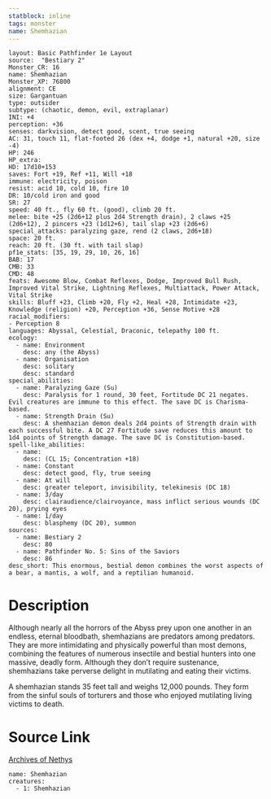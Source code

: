 ```yaml
---
statblock: inline
tags: monster
name: Shemhazian
---
```

```statblock
layout: Basic Pathfinder 1e Layout
source:  "Bestiary 2"
Monster_CR: 16
name: Shemhazian
Monster_XP: 76800
alignment: CE
size: Gargantuan
type: outsider
subtype: (chaotic, demon, evil, extraplanar)
INI: +4
perception: +36
senses: darkvision, detect good, scent, true seeing
AC: 31, touch 11, flat-footed 26 (dex +4, dodge +1, natural +20, size -4)
HP: 246
HP_extra: 
HD: 17d10+153
saves: Fort +19, Ref +11, Will +18
immune: electricity, poison
resist: acid 10, cold 10, fire 10
DR: 10/cold iron and good
SR: 27
speed: 40 ft., fly 60 ft. (good), climb 20 ft.
melee: bite +25 (2d6+12 plus 2d4 Strength drain), 2 claws +25 (2d6+12), 2 pincers +23 (1d12+6), tail slap +23 (2d6+6)
special_attacks: paralyzing gaze, rend (2 claws, 2d6+18)
space: 20 ft.
reach: 20 ft. (30 ft. with tail slap)
pf1e_stats: [35, 19, 29, 10, 26, 16]
BAB: 17
CMB: 33
CMD: 48
feats: Awesome Blow, Combat Reflexes, Dodge, Improved Bull Rush, Improved Vital Strike, Lightning Reflexes, Multiattack, Power Attack, Vital Strike
skills: Bluff +23, Climb +20, Fly +2, Heal +28, Intimidate +23, Knowledge (religion) +20, Perception +36, Sense Motive +28
racial_modifiers:
- Perception 8
languages: Abyssal, Celestial, Draconic, telepathy 100 ft.
ecology:
  - name: Environment
    desc: any (the Abyss)
  - name: Organisation
    desc: solitary
    desc: standard
special_abilities:
  - name: Paralyzing Gaze (Su)
    desc: Paralysis for 1 round, 30 feet, Fortitude DC 21 negates. Evil creatures are immune to this effect. The save DC is Charisma-based.
  - name: Strength Drain (Su)
    desc: A shemhazian demon deals 2d4 points of Strength drain with each successful bite. A DC 27 Fortitude save reduces this amount to 1d4 points of Strength damage. The save DC is Constitution-based.
spell-like_abilities:
  - name:
    desc: (CL 15; Concentration +18)
  - name: Constant
    desc: detect good, fly, true seeing
  - name: At will
    desc: greater teleport, invisibility, telekinesis (DC 18)
  - name: 3/day
    desc: clairaudience/clairvoyance, mass inflict serious wounds (DC 20), prying eyes
  - name: 1/day
    desc: blasphemy (DC 20), summon
sources:
  - name: Bestiary 2
    desc: 80
  - name: Pathfinder No. 5: Sins of the Saviors
    desc: 86
desc_short: This enormous, bestial demon combines the worst aspects of a bear, a mantis, a wolf, and a reptilian humanoid. 
```
# Description
Although nearly all the horrors of the Abyss prey upon one another in an endless, eternal bloodbath, shemhazians are predators among predators. They are more intimidating and physically powerful than most demons, combining the features of numerous insectile and bestial hunters into one massive, deadly form. Although they don’t require sustenance, shemhazians take perverse delight in mutilating and eating their victims. 

A shemhazian stands 35 feet tall and weighs 12,000 pounds. They form from the sinful souls of torturers and those who enjoyed mutilating living victims to death.
# Source Link
[Archives of Nethys](https://aonprd.com/MonsterDisplay.aspx?ItemName=Shemhazian)
```encounter-table
name: Shemhazian
creatures:
  - 1: Shemhazian
```
